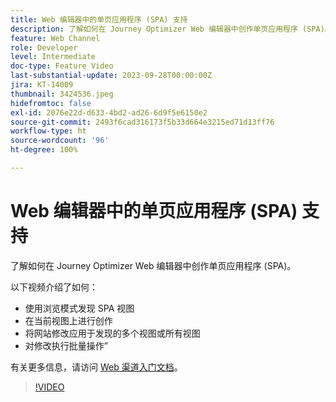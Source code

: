 ```yaml
---
title: Web 编辑器中的单页应用程序 (SPA) 支持
description: 了解如何在 Journey Optimizer Web 编辑器中创作单页应用程序 (SPA)。
feature: Web Channel
role: Developer
level: Intermediate
doc-type: Feature Video
last-substantial-update: 2023-09-28T00:00:00Z
jira: KT-14009
thumbnail: 3424536.jpeg
hidefromtoc: false
exl-id: 2076e22d-d633-4bd2-ad26-6d9f5e6150e2
source-git-commit: 2493f6cad316173f5b33d664e3215ed71d13ff76
workflow-type: ht
source-wordcount: '96'
ht-degree: 100%

---
```


# Web 编辑器中的单页应用程序 (SPA) 支持

了解如何在 Journey Optimizer Web 编辑器中创作单页应用程序 (SPA)。

以下视频介绍了如何：

* 使用浏览模式发现 SPA 视图
* 在当前视图上进行创作
* 将网站修改应用于发现的多个视图或所有视图
* 对修改执行批量操作”

有关更多信息，请访问 [Web 渠道入门文档](https://experienceleague.adobe.com/docs/journey-optimizer/using/web/get-started-web.html?lang=zh-Hans)。

>[!VIDEO](https://video.tv.adobe.com/v/3424536/?learn=on)
